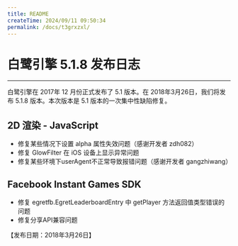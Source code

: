 ```yaml
---
title: README
createTime: 2024/09/11 09:50:34
permalink: /docs/t3grxzxl/
---
```

# 白鹭引擎 5.1.8 发布日志


---

白鹭引擎在 2017年 12 月份正式发布了 5.1 版本。在 2018年3月26日，我们将发布 5.1.8 版本。本次版本是 5.1 版本的一次集中性缺陷修复。


## 2D 渲染 - JavaScript 

* 修复某些情况下设置 alpha 属性失效问题（感谢开发者 zdh082）
* 修复 GlowFilter 在 iOS 设备上显示异常问题
* 修复某些环境下userAgent不正常导致报错问题（感谢开发者 gangzhiwang）

## Facebook Instant Games SDK
* 修复 egretfb.EgretLeaderboardEntry 中 getPlayer 方法返回值类型错误的问题
* 修复分享API兼容问题


【发布日期：2018年3月26日】